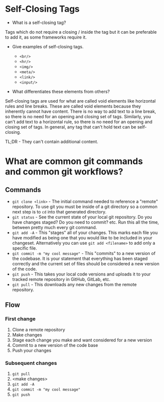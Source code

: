 # Self-Closing Tags

- What is a self-closing tag?

Tags which do not require a closing / inside the tag but it can be preferable to add it, as some frameworks require it.

- Give examples of self-closing tags.

  - `<br/>`
  - `<hr/>`
  - `<img/>`
  - `<meta/>`
  - `<link/>`
  - `<input/>`

- What differentiates these elements from others?

Self-closing tags are used for what are called void elements like horizontal rules and line breaks. These are called void elements because they inherently cannot have content. There is no way to add text to a line break, so there is no need for an opening and closing set of tags. Similarly, you can't add text to a horizontal rule, so there is no need for an opening and closing set of tags. In general, any tag that can't hold text can be self-closing.

TL;DR - They can't contain additional content.

# What are common git commands and common git workflows?

## Commands

- `git clone <link>` - The initial command needed to reference a "remote" repository. To use git you must be inside of a git directory so a common next step is to `cd` into that generated directory.
- `git status` - See the current state of your local git repository. Do you have changes staged? Do you need to commit? etc. Run this all the time, between pretty much every git command.
- `git add -A` - This "stages" all of your changes. This marks each file you have modified as being one that you would like to be included in your changeset. Alternatively you can use `git add <filename>` to add only a specific file.
- `git commit -m "my cool message"` - This "commits" to a new version of the codebase. It is your statement that everything has been staged correctly and the current set of files should be considered a new version of the code.
- `git push` - This takes your local code versions and uploads it to your tracked remote repository in GitHub, GitLab, etc.
- `git pull` - This downloads any new changes from the remote repository.

## Flow

### First change

1. Clone a remote repository
2. Make changes
3. Stage each change you make and want considered for a new version
4. Commit to a new version of the code base
5. Push your changes

### Subsequent changes

1. `git pull`
2. \<make changes\>
3. `git add -A`
4. `git commit -m "my cool message"`
5. `git push`
